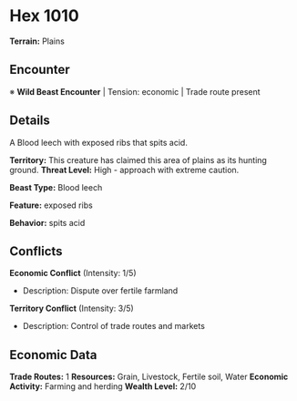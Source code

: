 # Hex 1010

**Terrain:** Plains

## Encounter
※ **Wild Beast Encounter** | Tension: economic | Trade route present

## Details
A Blood leech with exposed ribs that spits acid.

**Territory:** This creature has claimed this area of plains as its hunting ground.
**Threat Level:** High - approach with extreme caution.

**Beast Type:** Blood leech

**Feature:** exposed ribs

**Behavior:** spits acid

## Conflicts
**Economic Conflict** (Intensity: 1/5)
- Description: Dispute over fertile farmland

**Territory Conflict** (Intensity: 3/5)
- Description: Control of trade routes and markets

## Economic Data
**Trade Routes:** 1
**Resources:** Grain, Livestock, Fertile soil, Water
**Economic Activity:** Farming and herding
**Wealth Level:** 2/10
